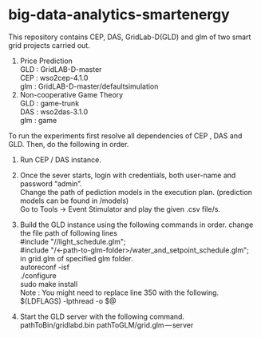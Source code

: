 # big-data-analytics-smartenergy

This repository contains CEP, DAS, GridLab-D(GLD) and glm of two smart grid projects carried out.
1. Price Prediction <br/>
    GLD : GridLAB-D-master<br/>
    CEP : wso2cep-4.1.0<br/>
    glm : GridLAB-D-master/defaultsimulation
2. Non-cooperative Game Theory <br/>
    GLD : game-trunk<br/>
    DAS : wso2das-3.1.0<br/>
    glm : game


To run the experiments first resolve all dependencies of CEP , DAS and GLD. Then, do the following in order. 
1. Run CEP / DAS instance.
2. Once the sever starts, login with credentials, both user-name and password “admin”. <br/>
   Change the path of pediction models in the execution plan. (prediction models can be found in /models)<br/>
   Go to Tools → Event Stimulator and play the given .csv file/s.
   
3. Build the GLD instance using the following commands in order.
    change the file path of following lines<br/>
    #include "/<path-to-glm-folder>/light_schedule.glm";<br/>
    #include "/<-path-to-glm-folder>/water_and_setpoint_schedule.glm";<br/>
    in grid.glm of specified glm folder.
    <br/> autoreconf -isf
    <br/> ./configure
    <br/> sudo make install
    <br/> Note : You might need to replace line 350 with the following.
    <br/> $(LDFLAGS) -lpthread -o $@
4. Start the GLD server with the following command. <br/>
   pathToBin/gridlabd.bin pathToGLM/grid.glm — server
